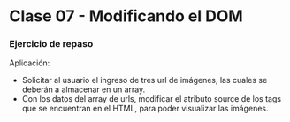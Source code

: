 # Clase 07 - Modificando el DOM

### Ejercicio de repaso
Aplicación:
- Solicitar al usuario el ingreso de tres url de imágenes, las cuales se deberán a almacenar en un array. 
- Con los datos del array de urls, modificar el atributo source de los tags <img> que se encuentran en el HTML, para poder visualizar las imágenes.
